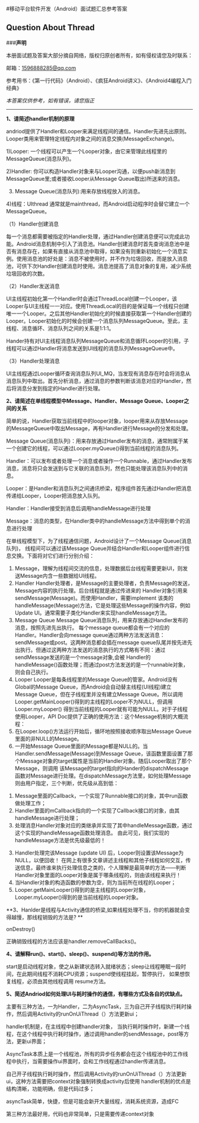 #移动平台软件开发（Android）面试题汇总参考答案

## Question About Thread

###**声明**

本册面试题及答案大部分摘自网络，版权归原创者所有，如有侵权请您及时联系：

邮箱：1596888285@qq.com

参考用书：《第一行代码》（Android）、《疯狂Android讲义》、《Android4编程入门经典》

*本答案仅供参考，如有错误，请您指正*


---
**1、请简述handler机制的原理**

andriod提供了Handler和Looper来满足线程间的通信。Handler先进先出原则。Looper类用来管理特定线程内对象之间的消息交换(MessageExchange)。

1)Looper: 一个线程可以产生一个Looper对象，由它来管理此线程里的MessageQueue(消息队列)。 

2)Handler: 你可以构造Handler对象来与Looper沟通，以便push新消息到MessageQueue里;或者接收Looper从Message Queue取出)所送来的消息。

3) Message Queue(消息队列):用来存放线程放入的消息。 

4)线程：UIthread 通常就是mainthread，而Android启动程序时会替它建立一个MessageQueue。 

（1）Handler创建消息

每一个消息都需要被指定的Handler处理，通过Handler创建消息便可以完成此功能。Android消息机制中引入了消息池。Handler创建消息时首先查询消息池中是否有消息存在，如果有直接从消息池中取得，如果没有则重新初始化一个消息实例。使用消息池的好处是：消息不被使用时，并不作为垃圾回收，而是放入消息池，可供下次Handler创建消息时使用。消息池提高了消息对象的复用，减少系统垃圾回收的次数。

（2）Handler发送消息

UI主线程初始化第一个Handler时会通过ThreadLocal创建一个Looper，该Looper与UI主线程一一对应。使用ThreadLocal的目的是保证每一个线程只创建唯一一个Looper。之后其他Handler初始化的时候直接获取第一个Handler创建的Looper。Looper初始化的时候会创建一个消息队列MessageQueue。至此，主线程、消息循环、消息队列之间的关系是1:1:1。

Hander持有对UI主线程消息队列MessageQueue和消息循环Looper的引用，子线程可以通过Handler将消息发送到UI线程的消息队列MessageQueue中。

（3）Handler处理消息

UI主线程通过Looper循环查询消息队列UI_MQ，当发现有消息存在时会将消息从消息队列中取出。首先分析消息，通过消息的参数判断该消息对应的Handler，然后将消息分发到指定的Handler进行处理。

**2、请简述在单线程模型中Message、Handler、Message Queue、Looper之间的关系**

简单的说，Handler获取当前线程中的looper对象，looper用来从存放Message的MessageQueue中取出Message，再有Handler进行Message的分发和处理。

Message Queue(消息队列)：用来存放通过Handler发布的消息，通常附属于某一个创建它的线程，可以通过Looper.myQueue()得到当前线程的消息队列。

Handler：可以发布或者处理一个消息或者操作一个Runnable，通过Handler发布消息，消息将只会发送到与它关联的消息队列，然也只能处理该消息队列中的消息。

Looper：是Handler和消息队列之间通讯桥梁，程序组件首先通过Handler把消息传递给Looper，Looper把消息放入队列。

Handler：Handler接受到消息后调用handleMessage进行处理

Message：消息的类型，在Handler类中的handleMessage方法中得到单个的消息进行处理

在单线程模型下，为了线程通信问题，Android设计了一个Message Queue(消息队列)， 线程间可以通过该Message Queue并结合Handler和Looper组件进行信息交换。下面将对它们进行分别介绍：

1. Message，理解为线程间交流的信息，处理数据后台线程需要更新UI，则发送Message内含一些数据给UI线程。
2. Handler 
Handler处理者，是Message的主要处理者，负责Message的发送，Message内容的执行处理。后台线程就是通过传进来的 Handler对象引用来sendMessage(Message)。而使用Handler，需要implement 该类的 handleMessage(Message)方法，它是处理这些Message的操作内容，例如Update UI。通常需要子类化Handler来实现handleMessage方法。
3. Message Queue 
Message Queue消息队列，用来存放通过Handler发布的消息，按照先进先出执行。
每个message queue都会有一个对应的Handler。Handler会向message queue通过两种方法发送消息：sendMessage或post。这两种消息都会插在message queue队尾并按先进先出执行。但通过这两种方法发送的消息执行的方式略有不同：通过sendMessage发送的是一个message对象,会被 Handler的handleMessage()函数处理；而通过post方法发送的是一个runnable对象，则会自己执行。
4. Looper 
Looper是每条线程里的Message Queue的管家。Android没有Global的Message Queue，而Android会自动替主线程(UI线程)建立Message Queue，但在子线程里并没有建立Message Queue。所以调用Looper.getMainLooper()得到的主线程的Looper不为NULL，但调用Looper.myLooper() 得到当前线程的Looper就有可能为NULL。对于子线程使用Looper，API Doc提供了正确的使用方法：这个Message机制的大概流程：
1. 在Looper.loop()方法运行开始后，循环地按照接收顺序取出Message Queue里面的非NULL的Message。
2. 一开始Message Queue里面的Message都是NULL的。当Handler.sendMessage(Message)到Message Queue，该函数里面设置了那个Message对象的target属性是当前的Handler对象。随后Looper取出了那个Message，则调用 该Message的target指向的Hander的dispatchMessage函数对Message进行处理。在dispatchMessage方法里，如何处理Message则由用户指定，三个判断，优先级从高到低：
1) Message里面的Callback，一个实现了Runnable接口的对象，其中run函数做处理工作；
2) Handler里面的mCallback指向的一个实现了Callback接口的对象，由其handleMessage进行处理；
3) 处理消息Handler对象对应的类继承并实现了其中handleMessage函数，通过这个实现的handleMessage函数处理消息。
由此可见，我们实现的handleMessage方法是优先级最低的！
3. Handler处理完该Message (update UI) 后，Looper则设置该Message为NULL，以便回收！
在网上有很多文章讲述主线程和其他子线程如何交互，传送信息，最终谁来执行处理信息之类的，个人理解是最简单的方法——判断Handler对象里面的Looper对象是属于哪条线程的，则由该线程来执行！ 
1. 当Handler对象的构造函数的参数为空，则为当前所在线程的Looper； 
2. Looper.getMainLooper()得到的是主线程的Looper对象，Looper.myLooper()得到的是当前线程的Looper对象。


**3、Hanlder是线程与Activity通信的桥梁,如果线程处理不当，你的机器就会变得越慢，那线程销毁的方法是? ** 

onDestroy()  

正确销毁线程的方法应该是handler.removeCallBacks()。


**4、请解释run()、start()、sleep()、suspend()等方法的作用。**

start是启动线程对象，使之从新建状态转入就绪状态；sleep让线程睡眠一段时间，在此期间线程不消耗CPU资源；suspend使线程挂起，暂停执行， 如果想恢复线程，必须由其他线程调用 resume方法。

**5、简述Andriod如何处理UI与耗时操作的通信，有哪些方式及各自的优缺点。**

主要有三种方法，一为Handler，二为AsyncTask，三为自己开子线程执行耗时操作，然后调用Activity的runOnUiThread（）方法更新ui；

handler机制是，在主线程中创建handler对象，
当执行耗时操作时，新建一个线程，在这个线程中执行耗时操作，通过调用handler的sendMessage，post等方法，更新ui界面；

AsyncTask本质上是一个线程池，所有的异步任务都会在这个线程池中的工作线程中执行，当需要操作ui界面时，会和工作线程通过handler传递消息。

自己开子线程执行耗时操作，然后调用Activity的runOnUiThread（）方法更新ui，这种方法需要把context对象强制转换成activity后使用
handler机制的优点是  结构清晰，功能明确，但是代码过多；

asyncTask简单，快捷，但是可能会新开大量线程，消耗系统资源，造成FC

第三种方法最好用，代码也非常简单，只是需要传递context对象
